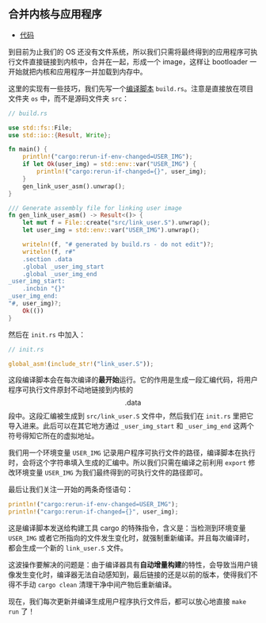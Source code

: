 ## 合并内核与应用程序

- [代码][code]

到目前为止我们的 OS 还没有文件系统，所以我们只需将最终得到的应用程序可执行文件直接链接到内核中，合并在一起，形成一个 image，这样让 bootloader 一开始就把内核和应用程序一并加载到内存中。

这里的实现有一些技巧，我们先写一个[编译脚本](https://doc.rust-lang.org/cargo/reference/build-scripts.html) `build.rs`。注意是直接放在项目文件夹 `os` 中，而不是源码文件夹 `src`：

```rust
// build.rs

use std::fs::File;
use std::io::{Result, Write};

fn main() {
    println!("cargo:rerun-if-env-changed=USER_IMG");
    if let Ok(user_img) = std::env::var("USER_IMG") {
        println!("cargo:rerun-if-changed={}", user_img);
    }
    gen_link_user_asm().unwrap();
}

/// Generate assembly file for linking user image
fn gen_link_user_asm() -> Result<()> {
    let mut f = File::create("src/link_user.S").unwrap();
    let user_img = std::env::var("USER_IMG").unwrap();

    writeln!(f, "# generated by build.rs - do not edit")?;
    writeln!(f, r#"
    .section .data
    .global _user_img_start
    .global _user_img_end
_user_img_start:
    .incbin "{}"
_user_img_end:
"#, user_img)?;
    Ok(())
}
```

然后在 `init.rs` 中加入：

```rust
// init.rs

global_asm!(include_str!("link_user.S"));
```

这段编译脚本会在每次编译的**最开始**运行。它的作用是生成一段汇编代码，将用户程序可执行文件原封不动地链接到内核的 $$\text{.data}$$ 段中。这段汇编被生成到 `src/link_user.S` 文件中，然后我们在 `init.rs` 里把它导入进来。此后可以在其它地方通过 `_user_img_start` 和 `_user_img_end` 这两个符号得知它所在的虚拟地址。

我们用一个环境变量 `USER_IMG` 记录用户程序可执行文件的路径，编译脚本在执行时，会将这个字符串填入生成的汇编中。所以我们只需在编译之前利用 `export` 修改环境变量 `USER_IMG` 为我们最终得到的可执行文件的路径即可。

最后让我们关注一开始的两条奇怪语句：

```rust
println!("cargo:rerun-if-env-changed=USER_IMG");
println!("cargo:rerun-if-changed={}", user_img);
```

这是编译脚本发送给构建工具 cargo 的特殊指令，含义是：当检测到环境变量 `USER_IMG` 或者它所指向的文件发生变化时，就强制重新编译。并且每次编译时，都会生成一个新的 `link_user.S` 文件。

这波操作要解决的问题是：由于编译器具有**自动增量构建**的特性，会导致当用户镜像发生变化时，编译器无法自动感知到，最后链接的还是以前的版本，使得我们不得不手动 `cargo clean` 清理干净中间产物后重新编译。

现在，我们每次更新并编译生成用户程序执行文件后，都可以放心地直接 `make run` 了！

[code]: https://github.com/rcore-os/rCore_tutorial/tree/ch8-pa4
